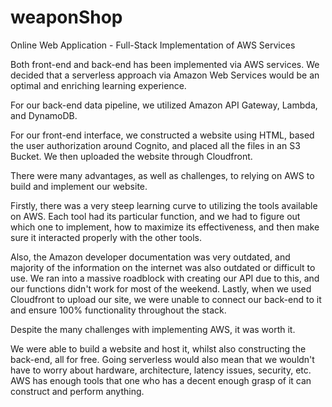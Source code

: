 # weaponShop
Online Web Application - Full-Stack Implementation of AWS Services

Both front-end and back-end has been implemented via AWS services. We decided that a serverless approach via Amazon Web Services would be an optimal and enriching learning experience. 

For our back-end data pipeline, we utilized Amazon API Gateway, Lambda, and DynamoDB.

For our front-end interface, we constructed a website using HTML, based the user authorization around Cognito, and placed all the files in an S3 Bucket. We then uploaded the website through Cloudfront.

There were many advantages, as well as challenges, to relying on AWS to build and implement our website.

Firstly, there was a very steep learning curve to utilizing the tools available on AWS. Each tool had its particular function, and we had to figure out which one to implement, how to maximize its effectiveness, and then make sure it interacted properly with the other tools. 

Also, the Amazon developer documentation was very outdated, and majority of the information on the internet was also outdated or difficult to use. We ran into a massive roadblock with creating our API due to this, and our functions didn't work for most of the weekend. Lastly, when we used Cloudfront to upload our site, we were unable to connect our back-end to it and ensure 100% functionality throughout the stack. 

Despite the many challenges with implementing AWS, it was worth it. 

We were able to build a website and host it, whilst also constructing the back-end, all for free. Going serverless would also mean that we wouldn't have to worry about hardware, architecture, latency issues, security, etc. AWS has enough tools that one who has a decent enough grasp of it can construct and perform anything. 

